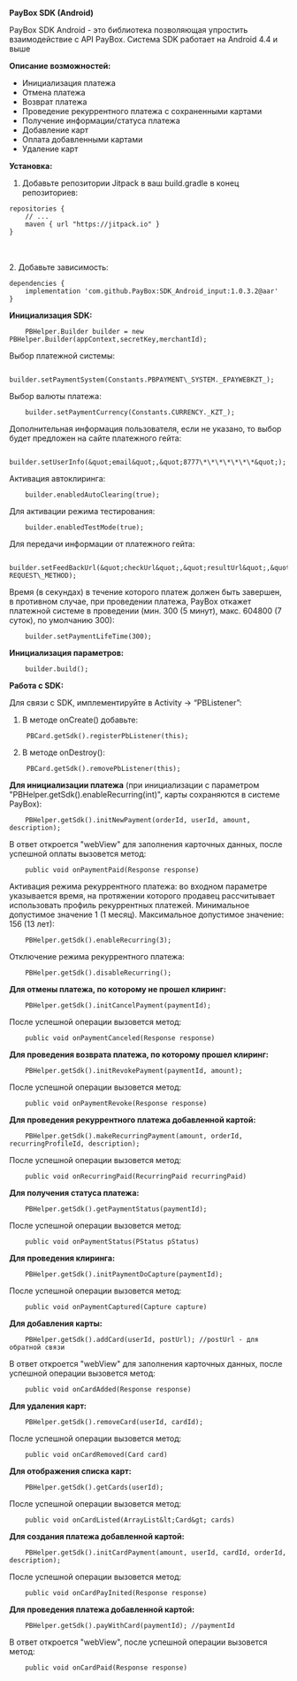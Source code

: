 **PayBox SDK (Android)**


PayBox SDK Android - это библиотека позволяющая упростить взаимодействие с API PayBox. Система SDK работает на Android 4.4 и выше

**Описание возможностей:**

- Инициализация платежа
- Отмена платежа
- Возврат платежа
- Проведение рекуррентного платежа с сохраненными картами
- Получение информации/статуса платежа
- Добавление карт
- Оплата добавленными картами
- Удаление карт


**Установка:**

1. Добавьте репозитории Jitpack в ваш build.gradle в конец репозиториев:
```
repositories {
    // ...
    maven { url "https://jitpack.io" }
}
```
<br><br>
2. Добавьте зависимость:
```
dependencies {
    implementation 'com.github.PayBox:SDK_Android_input:1.0.3.2@aar'
}
```
**Инициализация SDK:**

        PBHelper.Builder builder = new PBHelper.Builder(appContext,secretKey,merchantId);



Выбор платежной системы:

        builder.setPaymentSystem(Constants.PBPAYMENT\_SYSTEM._EPAYWEBKZT_);



Выбор валюты платежа:

        builder.setPaymentCurrency(Constants.CURRENCY._KZT_);



Дополнительная информация пользователя, если не указано, то выбор будет предложен на сайте платежного гейта:

        builder.setUserInfo(&quot;email&quot;,&quot;8777\*\*\*\*\*\*\*&quot;);



Активация автоклиринга:

        builder.enabledAutoClearing(true);


Для активации режима тестирования:

        builder.enabledTestMode(true);



Для передачи информации от платежного гейта:

        builder.setFeedBackUrl(&quot;checkUrl&quot;,&quot;resultUrl&quot;,&quot;refundUrl&quot;,&quot;captureUrl&quot;, REQUEST\_METHOD);



Время (в секундах) в течение которого платеж должен быть завершен, в противном случае, при проведении платежа, PayBox откажет платежной системе в проведении (мин. 300 (5 минут), макс. 604800 (7 суток), по умолчанию 300):

        builder.setPaymentLifeTime(300);







**Инициализация параметров:**

        builder.build();




**Работа с SDK:**


Для связи с SDK, имплементируйте в Activity -> “PBListener”:
1. В методе onCreate() добавьте:

        PBCard.getSdk().registerPbListener(this);

2. В методе onDestroy():

        PBCard.getSdk().removePbListener(this);


**Для инициализации платежа** (при инициализации с параметром &quot;PBHelper.getSdk().enableRecurring(int)&quot;, карты сохраняются в системе PayBox):

        PBHelper.getSdk().initNewPayment(orderId, userId, amount, description);

В ответ откроется &quot;webView&quot; для заполнения карточных данных, после успешной оплаты вызовется метод:

        public void onPaymentPaid(Response response)

Активация режима рекуррентного платежа: во входном параметре указывается время, на протяжении которого продавец рассчитывает использовать профиль рекуррентных платежей. Минимальное допустимое значение 1 (1 месяц). Максимальное допустимое значение: 156 (13 лет):

        PBHelper.getSdk().enableRecurring(3);



Отключение режима рекуррентного платежа:

        PBHelper.getSdk().disableRecurring();

**Для отмены платежа, по которому не прошел клиринг:**

        PBHelper.getSdk().initCancelPayment(paymentId);

После успешной операции вызовется метод:

        public void onPaymentCanceled(Response response)



**Для проведения возврата платежа, по которому прошел клиринг:**

        PBHelper.getSdk().initRevokePayment(paymentId, amount);

После успешной операции вызовется метод:

        public void onPaymentRevoke(Response response)



**Для проведения рекуррентного платежа добавленной картой:**

        PBHelper.getSdk().makeRecurringPayment(amount, orderId, recurringProfileId, description);

После успешной операции вызовется метод:

        public void onRecurringPaid(RecurringPaid recurringPaid)



**Для получения статуса платежа:**

        PBHelper.getSdk().getPaymentStatus(paymentId);

После успешной операции вызовется метод:

        public void onPaymentStatus(PStatus pStatus)



**Для проведения клиринга:**

        PBHelper.getSdk().initPaymentDoCapture(paymentId);

После успешной операции вызовется метод:

        public void onPaymentCaptured(Capture capture)



**Для добавления карты:**

        PBHelper.getSdk().addCard(userId, postUrl); //postUrl - для обратной связи

В ответ откроется &quot;webView&quot; для заполнения карточных данных, после успешной операции вызовется метод:

        public void onCardAdded(Response response)



**Для удаления карт:**

        PBHelper.getSdk().removeCard(userId, cardId);

После успешной операции вызовется метод:

        public void onCardRemoved(Card card)



**Для отображения списка карт:**

        PBHelper.getSdk().getCards(userId);

После успешной операции вызовется метод:

        public void onCardListed(ArrayList&lt;Card&gt; cards)



**Для создания платежа добавленной картой:**

        PBHelper.getSdk().initCardPayment(amount, userId, cardId, orderId, description);

После успешной операции вызовется метод:

        public void onCardPayInited(Response response)

**Для проведения платежа добавленной картой:**

        PBHelper.getSdk().payWithCard(paymentId); //paymentId

В ответ откроется &quot;webView&quot;, после успешной операции вызовется метод:

        public void onCardPaid(Response response)

